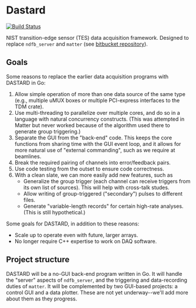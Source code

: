# Dastard
[![Build Status](https://travis-ci.org/usnistgov/dastard.svg?branch=master)](https://travis-ci.org/usnistgov/dastard)

NIST transition-edge sensor (TES) data acquisition framework. Designed to replace `ndfb_server` and `matter` (see [bitbucket repository](https://bitbucket.org/nist_microcal/nasa_daq)).

## Goals

Some reasons to replace the earlier data acquisition programs with DASTARD in Go:

1. Allow simple operation of more than one data source of the same type (e.g., multiple uMUX boxes or multiple PCI-express interfaces to the TDM crate).
1. Use multi-threading to parallelize over multiple cores, and do so in a language with natural concurrency constructs. (This was attempted in Matter but never worked because of the algorithm used there to generate group triggering.)
1. Separate the GUI from the "back-end" code. This keeps the core functions from sharing time with the GUI event loop, and it allows for more natural use of "external commanding", such as we require at beamlines.
1. Break the required pairing of channels into error/feedback pairs.
1. Use code testing from the outset to ensure code correctness.
1. With a clean slate, we can more easily add new features, such as
   * Generalize the group trigger (each channel can receive triggers from its own list of sources). This will help with cross-talk studes.
   * Allow writing of group-triggered ("secondary") pulses to different files.
   * Generate "variable-length records" for certain high-rate analyses. (This is still hypothetical.)

Some goals for DASTARD, in addition to these reasons:

* Scale up to operate even with future, larger arrays.
* No longer require C++ expertise to work on DAQ software.

## Project structure 

DASTARD will be a no-GUI back-end program written in Go. It will handle the "server" aspects of `ndfb_server`, and the triggering and data-recording duties of `matter`. It will be complemented by two GUI-based projects: a control GUI and a data plotter. These are not yet underway--we'll add more about them as they progress.
